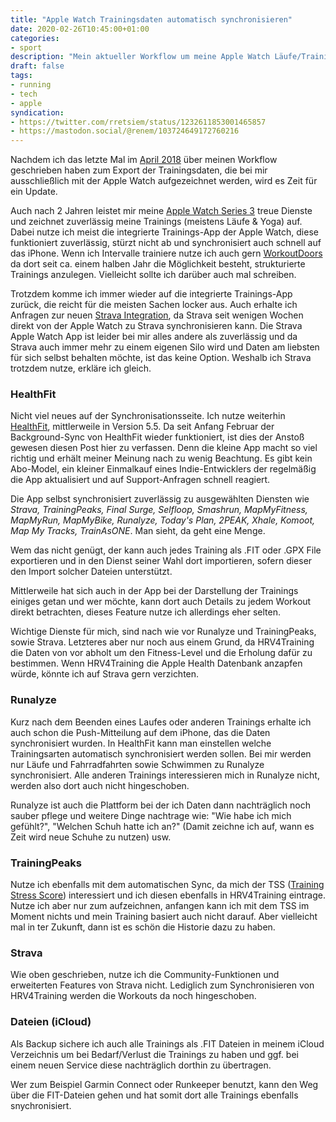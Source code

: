 ```yaml
---
title: "Apple Watch Trainingsdaten automatisch synchronisieren"
date: 2020-02-26T10:45:00+01:00
categories:
- sport
description: "Mein aktueller Workflow um meine Apple Watch Läufe/Trainingsdaten automatisch zu anderen Diensten zu synchronisieren."
draft: false
tags:
- running
- tech
- apple
syndication:
- https://twitter.com/rretsiem/status/1232611853001465857
- https://mastodon.social/@renem/103724649172760216
---
```




Nachdem ich das letzte Mal im [April 2018](https://renem.net/post/2018-04-18-apple-watch-runalyze-healthfit/) über meinen Workflow geschrieben haben zum Export der Trainingsdaten, die bei mir ausschließlich mit der Apple Watch aufgezeichnet werden, wird es Zeit für ein Update.

Auch nach 2 Jahren leistet mir meine [Apple Watch Series 3](https://renem.net/post/2018-03-19-byebye-garmin-forerunner/) treue Dienste und zeichnet zuverlässig meine Trainings (meistens Läufe & Yoga) auf. Dabei nutze ich meist die integrierte Trainings-App der Apple Watch, diese funktioniert zuverlässig, stürzt nicht ab und synchronisiert auch schnell auf das iPhone. Wenn ich Intervalle trainiere nutze ich auch gern  [WorkoutDoors](https://workoutdoors.net) da dort seit ca. einem halben Jahr die Möglichkeit besteht, strukturierte Trainings anzulegen. Vielleicht sollte ich darüber auch mal schreiben.



Trotzdem komme ich immer wieder auf die integrierte Trainings-App zurück, die reicht für die meisten Sachen locker aus. Auch erhalte ich Anfragen zur neuen [Strava Integration](https://www.theverge.com/2020/2/13/21136425/apple-watch-strava-ios-healthkit-update-sync-workouts-directly), da Strava seit wenigen Wochen direkt von der Apple Watch zu Strava synchronisieren kann. Die Strava Apple Watch App ist leider bei mir alles andere als zuverlässig und da Strava auch immer mehr zu einem eigenen Silo wird und Daten am liebsten für sich selbst behalten möchte, ist das keine Option. Weshalb ich Strava trotzdem nutze, erkläre ich gleich.

### HealthFit

Nicht viel neues auf der Synchronisationsseite. Ich nutze weiterhin [HealthFit](https://apps.apple.com/de/app/healthfit/id1202650514?uo=4&at=11lKjS&ct=searchlink), mittlerweile in Version 5.5. Da seit Anfang Februar der Background-Sync von HealthFit wieder funktioniert, ist dies der Anstoß gewesen diesen Post hier zu verfassen. Denn die kleine App macht so viel richtig und erhält meiner Meinung nach zu wenig Beachtung. Es gibt kein Abo-Model, ein kleiner Einmalkauf eines Indie-Entwicklers der regelmäßig die App aktualisiert und auf Support-Anfragen schnell reagiert.

Die App selbst synchronisiert zuverlässig zu ausgewählten Diensten wie *Strava, TrainingPeaks, Final Surge, Selfloop, Smashrun, MapMyFitness, MapMyRun, MapMyBike, Runalyze, Today's Plan, 2PEAK, Xhale, Komoot, Map My Tracks, TrainAsONE*. Man sieht, da geht eine Menge.

Wem das nicht genügt, der kann auch jedes Training als .FIT oder .GPX File exportieren und in den Dienst seiner Wahl dort importieren, sofern dieser den Import solcher Dateien unterstützt.

Mittlerweile hat sich auch in der App bei der Darstellung der Trainings einiges getan und wer möchte, kann dort auch Details zu jedem Workout direkt betrachten, dieses Feature nutze ich allerdings eher selten.

Wichtige Dienste für mich, sind nach wie vor Runalyze und TrainingPeaks, sowie Strava. Letzteres aber nur noch aus einem Grund, da HRV4Training die Daten von vor abholt um den Fitness-Level und die Erholung dafür zu bestimmen. Wenn HRV4Training die Apple Health Datenbank anzapfen würde, könnte ich auf Strava gern verzichten.

### Runalyze

Kurz nach dem Beenden eines Laufes oder anderen Trainings erhalte ich auch schon die Push-Mitteilung auf dem iPhone, das die Daten synchronisiert wurden. In HealthFit kann man einstellen welche Trainingsarten automatisch synchronisiert werden sollen. Bei mir werden nur Läufe und Fahrradfahrten sowie Schwimmen zu Runalyze synchronisiert. Alle anderen Trainings interessieren mich in Runalyze nicht, werden also dort auch nicht hingeschoben.

Runalyze ist auch die Plattform bei der ich Daten dann nachträglich noch sauber pflege und weitere Dinge nachtrage wie: "Wie habe ich mich gefühlt?", "Welchen Schuh hatte ich an?" (Damit zeichne ich auf, wann es Zeit wird neue Schuhe zu nutzen) usw.

### TrainingPeaks

Nutze ich ebenfalls mit dem automatischen Sync, da mich der TSS ([Training Stress Score](https://www.trainingpeaks.com/blog/what-is-tss/)) interessiert und ich diesen ebenfalls in HRV4Training eintrage. Nutze ich aber nur zum aufzeichnen, anfangen kann ich mit dem TSS im Moment nichts und mein Training basiert auch nicht darauf. Aber vielleicht mal in ter Zukunft, dann ist es schön die Historie dazu zu haben.

### Strava

Wie oben geschrieben, nutze ich die Community-Funktionen und erweiterten Features von Strava nicht. Lediglich zum Synchronisieren von HRV4Training werden die Workouts da noch hingeschoben.

### Dateien (iCloud)

Als Backup sichere ich auch alle Trainings als .FIT Dateien in meinem iCloud Verzeichnis um bei Bedarf/Verlust die Trainings zu haben und ggf. bei einem neuen Service diese nachträglich dorthin zu übertragen.

Wer zum Beispiel Garmin Connect oder Runkeeper benutzt, kann den Weg über die FIT-Dateien gehen und hat somit dort alle Trainings ebenfalls snychronisiert.



